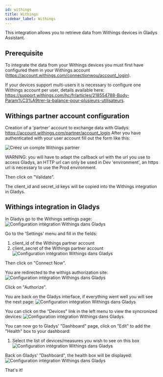 ```yaml
---
id: withings
title: Withings
sidebar_label: Withings
---
```


This integration allows you to retrieve data from Withings devices in Gladys Assistant.

## Prerequisite

To integrate the data from your Withings devices you must first have configured them in your Withings account (https://account.withings.com/connectionwou/account_login).


If your devices support multi-users it is necessary to configure one Withings account per user, details available here: https://support.withings.com/hc/fr/articles/218554788-Body-Param%C3%A9trer-la-balance-pour-plusieurs-utilisateurs.

## Withings partner account configuration

Creation of a 'partner' account to exchange data with Gladys: https://account.withings.com/partner/account_login
After you have authenticated with your user account fill out the form like this:

![Créez un compte Withings partner](/en/img/docs/configuration/withings/withings-partner-config.png)

WARNING: you will have to adapt the callback url with the url you use to access Gladys, an HTTP url can only be used in Dev 'environment', an https url is necessary to use the Prod environment.

Then click on "Validate".

The client_id and secret_id keys will be copied into the Withings integration in Gladys.

## Withings integration in Gladys

In Gladys go to the Withings settings page:
![Configuration intégration Withings dans Gladys](/en/img/docs/configuration/withings/withings-settings-config-0.png)

Go to the 'Settings' menu and fill in the fields:
1. client_id of the Withings partner account
2. client_secret of the Withings partner account
![Configuration intégration Withings dans Gladys](/en/img/docs/configuration/withings/withings-settings-config-1.png)

Then click on "Connect Now".

You are redirected to the withigs authorization site:
![Configuration intégration Withings dans Gladys](/en/img/docs/configuration/withings/withings-settings-config-2.png)

Click on "Authorize".

You are back on the Gladys interface, if everything went well you will see the next page:
![Configuration intégration Withings dans Gladys](/en/img/docs/configuration/withings/withings-settings-config-3.png)

You can click on the "Devices" link in the left menu to view the syncronized devices:
![Configuration intégration Withings dans Gladys](/en/img/docs/configuration/withings/withings-settings-config-4.png)

You can now go to Gladys' "Dashboard" page, click on "Edit" to add the "Health" box to your dashboard:
1. Select the list of devices/measures you wish to see on this box
![Configuration intégration Withings dans Gladys](/en/img/docs/configuration/withings/withings-dashboard-config.png)

Back on Gladys' "Dashboard", the health box will be displayed:
![Configuration intégration Withings dans Gladys](/en/img/docs/configuration/withings/withings-dashboard-box.png)

That's it!

